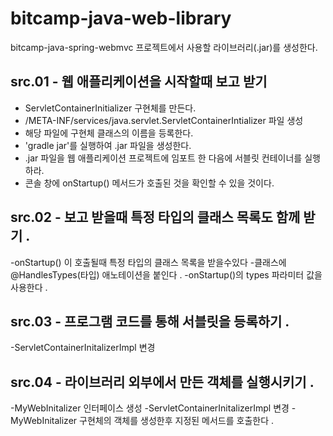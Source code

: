 # bitcamp-java-web-library
bitcamp-java-spring-webmvc 프로젝트에서 사용할 라이브러리(.jar)를 생성한다.

## src.01 - 웹 애플리케이션을 시작할때 보고 받기 

- ServletContainerInitializer 구현체를 만든다.
- /META-INF/services/java.servlet.ServletContainerIntializer 파일 생성
- 해당 파일에 구현체 클래스의 이름을 등록한다.
- 'gradle jar'를 실행하여 .jar 파일을 생성한다.
- .jar 파일을 웹 애플리케이션 프로젝트에 임포트 한 다음에 서블릿 컨테이너를 실행하라.
- 콘솔 창에 onStartup() 메서드가 호출된 것을 확인할 수 있을 것이다.
 
 ## src.02 - 보고 받을때 특정 타입의 클래스 목록도 함께 받기 . 
 
 -onStartup() 이 호출될때 특정 타입의 클래스 목록을 받을수있다 
 -클래스에 @HandlesTypes(타입) 애노테이션을 붙인다 . 
 -onStartup()의 types 파라미터 값을 사용한다 . 
 
  ## src.03 - 프로그램 코드를 통해 서블릿을 등록하기 . 
  
  -ServletContainerInitalizerImpl 변경
   
  ## src.04 - 라이브러리 외부에서 만든 객체를 실행시키기 .
  
  -MyWebInitalizer 인터페이스 생성 
  -ServletContainerInitalizerImpl 변경
    -MyWebInitalizer 구현체의 객체를 생성한후 지정된 메서드를 호출한다 . 
  
  
  